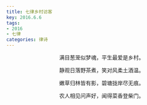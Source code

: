 ```yaml
---
title: 七律乡村访客
key: 2016.6.6
tags: 
- 2016
- 七律
categories: 律诗
---
```


<p align="center">满目葱茏似梦魂，平生最爱是乡村。
</p>
<p align="center">静观日落野茶煮，笑对风柔土酒温。
</p>
<p align="center">嫩草归林皆有影，碧塘拢岸尽无痕。
</p>
<p align="center">农人相见问声好，闻得菜香登柴门。
</p>
